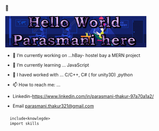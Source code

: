 ###  👋
![](https://github.com/Parasmanithakur/Parasmanithakur/blob/main/bio.gif)
- 🔭 I’m currently working on ...hBay- hostel bay a MERN project
- 🌱 I’m currently learning ... JavaScript
- 💬 I haved worked with ... C/C++, C# ( for unity3D) ,python
- 📫 How to reach me: ... 
- Linkedin-https://www.linkedin.com/in/parasmani-thakur-97a70a1a2/ 

- Email parasmani.thakur321@gmail.com
                      
### 
      include<knowlegde>
      import skills    
     
    
  
<!--
**Parasmanithakur/Parasmanithakur** is a ✨ _special_ ✨ repository because its `README.md` (this file) appears on your GitHub profile.

Here are some ideas to get you started:

![](https://github.com/Parasmanithakur/Parasmanithakur/blob/main/3dModel.gif) 
- 🔭 I’m currently working on ...
- 🌱 I’m currently learning ...
- 👯 I’m looking to collaborate on ...
- 🤔 I’m looking for help with ...
 3D modeling -
   ![](https://github.com/Parasmanithakur/Parasmanithakur/blob/main/3dModel.gif)
   Game and Robotics -
   ![]

- 📫 How to reach me: ...
- 😄 Pronouns: ...
- ⚡ Fun fact: ...
-->

